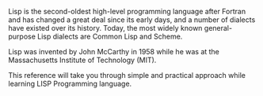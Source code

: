 Lisp is the second-oldest high-level programming language after Fortran and has changed a great deal since its early days, and a number of dialects have existed over its history. Today, the most widely known general-purpose Lisp dialects are Common Lisp and Scheme.

Lisp was invented by John McCarthy in 1958 while he was at the Massachusetts Institute of Technology (MIT).

This reference will take you through simple and practical approach while learning LISP Programming language.
